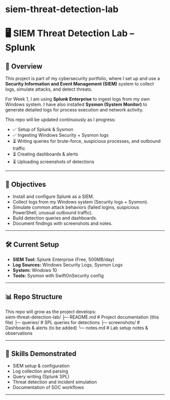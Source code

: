 # siem-threat-detection-lab

# 🖥️ SIEM Threat Detection Lab – Splunk

## 📌 Overview
This project is part of my cybersecurity portfolio, where I set up and use a **Security Information and Event Management (SIEM)** system to collect logs, simulate attacks, and detect threats.  

For Week 1, I am using **Splunk Enterprise** to ingest logs from my own Windows system. I have also installed **Sysmon (System Monitor)** to generate detailed logs for process execution and network activity.  

This repo will be updated continuously as I progress:
- ✅ Setup of Splunk & Sysmon  
- ✅ Ingesting Windows Security + Sysmon logs  
- ⏳ Writing queries for brute-force, suspicious processes, and outbound traffic  
- ⏳ Creating dashboards & alerts  
- ⏳ Uploading screenshots of detections  

---

## 🎯 Objectives
- Install and configure Splunk as a SIEM.  
- Collect logs from my Windows system (Security logs + Sysmon).  
- Simulate common attack behaviors (failed logins, suspicious PowerShell, unusual outbound traffic).  
- Build detection queries and dashboards.  
- Document findings with screenshots and notes.  

---

## 🛠️ Current Setup
- **SIEM Tool:** Splunk Enterprise (Free, 500MB/day)  
- **Log Sources:** Windows Security Logs, Sysmon Logs  
- **System:** Windows 10  
- **Tools:** Sysmon with SwiftOnSecurity config  

---

## 📊 Repo Structure
This repo will grow as the project develops:  
siem-threat-detection-lab/
├─ README.md # Project documentation (this file)
├─ queries/ # SPL queries for detections
├─ screenshots/ # Dashboards & alerts (to be added)
└─ notes.md # Lab setup notes & observations


---

## 🔑 Skills Demonstrated
- SIEM setup & configuration  
- Log collection and parsing  
- Query writing (Splunk SPL)  
- Threat detection and incident simulation  
- Documentation of SOC workflows  

---


